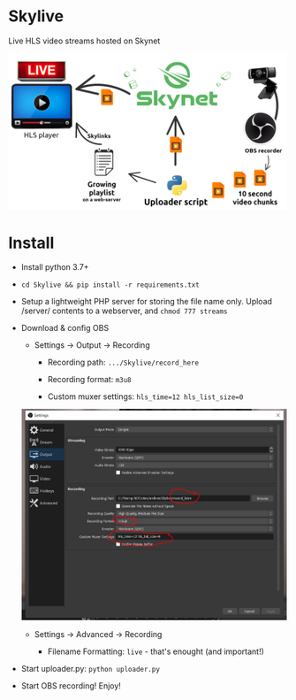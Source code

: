 # Skylive
Live HLS video streams hosted on Skynet

![How SkyLive works](https://raw.githubusercontent.com/DaWe35/Skylive/master/docs/how%20it%20works.jpg)

# Install

- Install python 3.7+

- `cd Skylive && pip install -r requirements.txt`

- Setup a lightweight PHP server for storing the file name only. Upload /server/ contents to a webserver, and `chmod 777 streams`

- Download & config OBS

    - Settings -> Output -> Recording

        - Recording path: `.../Skylive/record_here`

        - Recording format: `m3u8`

        - Custom muxer settings: `hls_time=12 hls_list_size=0`

    ![OBS settings](https://raw.githubusercontent.com/DaWe35/Skylive/master/docs/obs_settings.jpg)

    - Settings -> Advanced -> Recording

        - Filename Formatting: `live` - that's enought (and important!)

- Start uploader.py: `python uploader.py`

- Start OBS recording! Enjoy!